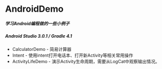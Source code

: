 # AndroidDemo
##### 学习Android编程做的一些小例子
##### Android Studio 3.0.1 / Gradle 4.1
* CalculatorDemo - 简易计算器
* Intent - 使用intent打开电话本、打开新Activity等相关常用操作
* ActivityLifeDemo - 演示Activity生命周期，需要从LogCat中观察输出情况。
